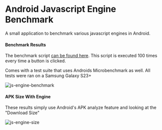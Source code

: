 # Android Javascript Engine Benchmark
A small application to benchmark various javascript engines in Android.

#### Benchmark Results
The benchmark script [can be found here](https://github.com/KevinBlock-GC/AndroidJavascriptEngineBenchmark/blob/main/app/src/main/java/com/example/jsengines/MainActivity.kt#L39). This script is executed 100 times every time a button is clicked.

Comes with a test suite that uses Androids Microbenchmark as well. All tests were ran on a Samsung Galaxy S23+

![js-engine-benchmark](https://github.com/KevinBlock-GC/AndroidJavascriptEngineBenchmark/assets/112961407/8c664078-7279-4dd3-bb1e-f388720a85f6)

#### APK Size With Engine
These results simply use Android's APK analyze feature and looking at the "Download Size"

![js-engine-size](https://github.com/KevinBlock-GC/AndroidJavascriptEngineBenchmark/assets/112961407/a003889e-4faa-41f0-8d47-af22f5da4582)
